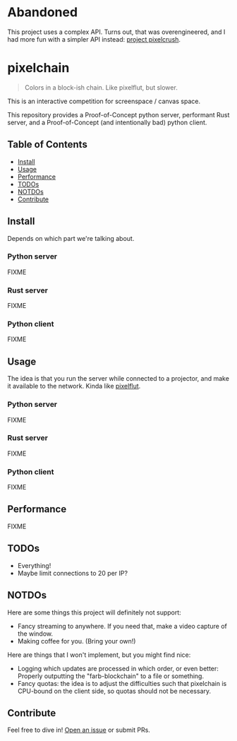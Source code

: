# Abandoned

This project uses a complex API. Turns out, that was overengineered, and I had more fun with a simpler API instead: [project pixelcrush](https://github.com/BenWiederhake/pixelcrush/).

# pixelchain

> Colors in a block-ish chain.  Like pixelflut, but slower.

This is an interactive competition for screenspace / canvas space.

This repository provides a Proof-of-Concept python server,
performant Rust server, and a Proof-of-Concept (and intentionally bad) python client.

## Table of Contents

- [Install](#install)
- [Usage](#usage)
- [Performance](#performance)
- [TODOs](#todos)
- [NOTDOs](#notdos)
- [Contribute](#contribute)

## Install

Depends on which part we're talking about.

### Python server

FIXME

### Rust server

FIXME

### Python client

FIXME

## Usage

The idea is that you run the server while connected to a projector,
and make it available to the network.  Kinda like [pixelflut](https://github.com/defnull/pixelflut#pixelflut-multiplayer-canvas).

### Python server

FIXME

### Rust server

FIXME

### Python client

FIXME

## Performance

FIXME

## TODOs

* Everything!
* Maybe limit connections to 20 per IP?

## NOTDOs

Here are some things this project will definitely not support:
* Fancy streaming to anywhere.  If you need that, make a video capture of the window.
* Making coffee for you.  (Bring your own!)

Here are things that I won't implement, but you might find nice:
* Logging which updates are processed in which order, or even better: Properly outputting the "farb-blockchain" to a file or something.
* Fancy quotas: the idea is to adjust the difficulties such that pixelchain is CPU-bound on the client side, so quotas should not be necessary.

## Contribute

Feel free to dive in! [Open an issue](https://github.com/BenWiederhake/pixelchain/issues/new) or submit PRs.
